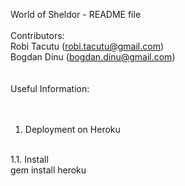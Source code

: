 World of Sheldor - README file <br/>
<br/>
Contributors:<br/>
Robi Tacutu (robi.tacutu@gmail.com)<br/>
Bogdan Dinu (bogdan.dinu@gmail.com)<br/>
<br/>
<br/>
Useful Information:<br/>
<br/>
<br/>
1. Deployment on Heroku<br/>
<br/>
1.1. Install<br/>
gem install heroku <br/>
